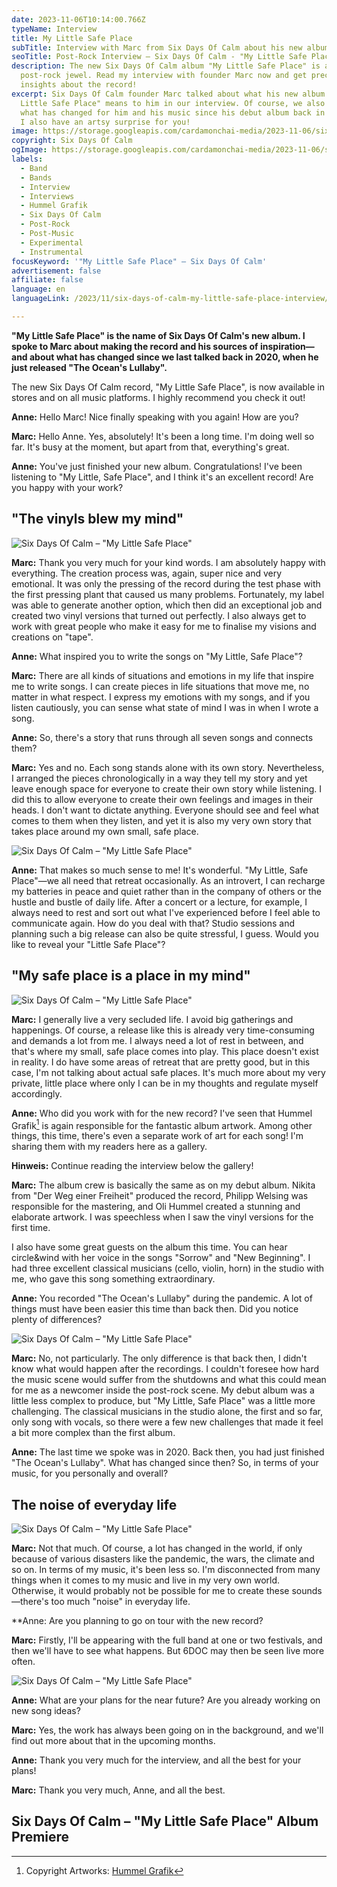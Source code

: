 ```yaml
---
date: 2023-11-06T10:14:00.766Z
typeName: Interview
title: My Little Safe Place
subTitle: Interview with Marc from Six Days Of Calm about his new album
seoTitle: Post-Rock Interview – Six Days Of Calm - "My Little Safe Place"
description: The new Six Days Of Calm album "My Little Safe Place" is a
  post-rock jewel. Read my interview with founder Marc now and get precious
  insights about the record!
excerpt: Six Days Of Calm founder Marc talked about what his new album title "My
  Little Safe Place" means to him in our interview. Of course, we also discussed
  what has changed for him and his music since his debut album back in 2020. And
  I also have an artsy surprise for you!
image: https://storage.googleapis.com/cardamonchai-media/2023-11-06/sixdays-of-calm-my-little-safe-space-interview-header-jpg-imagine-080808_0a1007_1024_768/640.webp
copyright: Six Days Of Calm
ogImage: https://storage.googleapis.com/cardamonchai-media/2023-11-06/sixdays-of-calm-my-little-safe-space-interview-og-jpg-imagine-080808_13160d_1200_628/640.webp
labels:
  - Band
  - Bands
  - Interview
  - Interviews
  - Hummel Grafik
  - Six Days Of Calm
  - Post-Rock
  - Post-Music
  - Experimental
  - Instrumental
focusKeyword: '"My Little Safe Place" – Six Days Of Calm'
advertisement: false
affiliate: false
language: en
languageLink: /2023/11/six-days-of-calm-my-little-safe-place-interview/

---
```


**"My Little Safe Place" is the name of Six Days Of Calm's new album. I spoke to Marc about making the record and his sources of inspiration—and about what has changed since we last talked back in 2020, when he just released "The Ocean's Lullaby".**

The new Six Days Of Calm record, "My Little Safe Place", is now available in stores and on all music platforms. I highly recommend you check it out!

**Anne:** Hello Marc! Nice finally speaking with you again! How are you?

**Marc:** Hello Anne. Yes, absolutely! It's been a long time. I'm doing well so far. It's busy at the moment, but apart from that, everything's great.

**Anne:** You've just finished your new album. Congratulations! I've been listening to "My Little, Safe Place", and I think it's an excellent record! Are you happy with your work?

## "The vinyls blew my mind"

![Six Days Of Calm – "My Little Safe Place"](https://storage.googleapis.com/cardamonchai-media/2023-11-06/sixdays-of-calm-my-little-safe-space-interview-4-jpg-imagine-282818_63604a_1024_768/640.webp 'Six Days Of Calm – "My Little Safe Place". Artwork: Hummel Grafik')

**Marc:** Thank you very much for your kind words. I am absolutely happy with everything. The creation process was, again, super nice and very emotional. It was only the pressing of the record during the test phase with the first pressing plant that caused us many problems. Fortunately, my label was able to generate another option, which then did an exceptional job and created two vinyl versions that turned out perfectly. I also always get to work with great people who make it easy for me to finalise my visions and creations on "tape".

**Anne:** What inspired you to write the songs on "My Little, Safe Place"?

**Marc:** There are all kinds of situations and emotions in my life that inspire me to write songs. I can create pieces in life situations that move me, no matter in what respect. I express my emotions with my songs, and if you listen cautiously, you can sense what state of mind I was in when I wrote a song.

**Anne:** So, there's a story that runs through all seven songs and connects them?

**Marc:** Yes and no. Each song stands alone with its own story. Nevertheless, I arranged the pieces chronologically in a way they tell my story and yet leave enough space for everyone to create their own story while listening. I did this to allow everyone to create their own feelings and images in their heads. I don't want to dictate anything. Everyone should see and feel what comes to them when they listen, and yet it is also my very own story that takes place around my own small, safe place.

![Six Days Of Calm – "My Little Safe Place"](https://storage.googleapis.com/cardamonchai-media/2023-11-06/sixdays-of-calm-my-little-safe-space-interview-5-jpg-imagine-383838_9e8c51_1024_768/640.webp 'Six Days Of Calm – "My Little Safe Place". Artwork: Hummel Grafik')

**Anne:** That makes so much sense to me! It's wonderful. "My Little, Safe Place"—we all need that retreat occasionally. As an introvert, I can recharge my batteries in peace and quiet rather than in the company of others or the hustle and bustle of daily life. After a concert or a lecture, for example, I always need to rest and sort out what I've experienced before I feel able to communicate again. How do you deal with that? Studio sessions and planning such a big release can also be quite stressful, I guess. Would you like to reveal your "Little Safe Place"?

## "My safe place is a place in my mind"

![Six Days Of Calm – "My Little Safe Place"](https://storage.googleapis.com/cardamonchai-media/2023-11-06/sixdays-of-calm-my-little-safe-space-interview-2-jpg-imagine-181808_242112_1024_768/640.webp 'Six Days Of Calm – "My Little Safe Place". Picture: Six Days Of Calm')

**Marc:** I generally live a very secluded life. I avoid big gatherings and happenings. Of course, a release like this is already very time-consuming and demands a lot from me. I always need a lot of rest in between, and that's where my small, safe place comes into play. This place doesn't exist in reality. I do have some areas of retreat that are pretty good, but in this case, I'm not talking about actual safe places. It's much more about my very private, little place where only I can be in my thoughts and regulate myself accordingly.

**Anne:** Who did you work with for the new record? I've seen that Hummel Grafik[^1] is again responsible for the fantastic album artwork. Among other things, this time, there's even a separate work of art for each song! I'm sharing them with my readers here as a gallery.

**Hinweis:** Continue reading the interview below the gallery!

<Gallery name="six-days-of-calm-my-little-safe-place-songs-artworks-hummel-grafik" />

**Marc:** The album crew is basically the same as on my debut album. Nikita from "Der Weg einer Freiheit" produced the record, Philipp Welsing was responsible for the mastering, and Oli Hummel created a stunning and elaborate artwork. I was speechless when I saw the vinyl versions for the first time.

I also have some great guests on the album this time. You can hear circle&wind with her voice in the songs "Sorrow" and "New Beginning". I had three excellent classical musicians (cello, violin, horn) in the studio with me, who gave this song something extraordinary.

**Anne:** You recorded "The Ocean's Lullaby" during the pandemic. A lot of things must have been easier this time than back then. Did you notice plenty of differences?

![Six Days Of Calm – "My Little Safe Place"](https://storage.googleapis.com/cardamonchai-media/2023-11-06/sixdays-of-calm-my-little-safe-space-interview-3-jpg-imagine-282828_756e59_1024_768/640.webp 'Six Days Of Calm – "My Little Safe Place". Artwork: Hummel Grafik')

**Marc:** No, not particularly. The only difference is that back then, I didn't know what would happen after the recordings. I couldn't foresee how hard the music scene would suffer from the shutdowns and what this could mean for me as a newcomer inside the post-rock scene. My debut album was a little less complex to produce, but "My Little, Safe Place" was a little more challenging. The classical musicians in the studio alone, the first and so far, only song with vocals, so there were a few new challenges that made it feel a bit more complex than the first album.

**Anne:** The last time we spoke was in 2020. Back then, you had just finished "The Ocean's Lullaby". What has changed since then? So, in terms of your music, for you personally and overall?

## The noise of everyday life

![Six Days Of Calm – "My Little Safe Place"](https://storage.googleapis.com/cardamonchai-media/2023-11-06/sixdays-of-calm-my-little-safe-space-interview-1-jpg-imagine-080808_130f08_1024_768/640.webp 'Six Days Of Calm – "My Little Safe Place". Picture: Six Days Of Calm')

**Marc:** Not that much. Of course, a lot has changed in the world, if only because of various disasters like the pandemic, the wars, the climate and so on. In terms of my music, it's been less so. I'm disconnected from many things when it comes to my music and live in my very own world. Otherwise, it would probably not be possible for me to create these sounds—there's too much "noise" in everyday life.

\*\*Anne: Are you planning to go on tour with the new record?

**Marc:** Firstly, I'll be appearing with the full band at one or two festivals, and then we'll have to see what happens. But 6DOC may then be seen live more often.

![Six Days Of Calm – "My Little Safe Place"](https://storage.googleapis.com/cardamonchai-media/2023-11-06/sixdays-of-calm-my-little-safe-space-interview-6-jpg-imagine-282828_988361_1024_768/640.webp 'Six Days Of Calm – "My Little Safe Place". Artwork: Hummel Grafik')

**Anne:** What are your plans for the near future? Are you already working on new song ideas?

**Marc:** Yes, the work has always been going on in the background, and we'll find out more about that in the upcoming months.

**Anne:** Thank you very much for the interview, and all the best for your plans!

**Marc:** Thank you very much, Anne, and all the best.

## Six Days Of Calm – "My Little Safe Place" Album Premiere

<YouTube id="v_yjAgCKDeM" />

[^1]: Copyright Artworks: [Hummel Grafik](https://www.hummelgrafik.de/)
